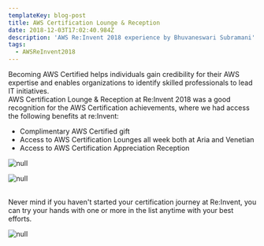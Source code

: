 ```yaml
---
templateKey: blog-post
title: AWS Certification Lounge & Reception
date: 2018-12-03T17:02:40.984Z
description: 'AWS Re:Invent 2018 experience by Bhuvaneswari Subramani'
tags:
  - AWSReInvent2018
---
```

Becoming AWS Certified helps individuals gain credibility for their AWS expertise and enables organizations to identify skilled professionals to lead IT initiatives. \
AWS Certification Lounge & Reception at Re:Invent 2018 was a good recognition for the AWS Certification achievements, where we had access the following benefits at re:Invent:

* Complimentary AWS Certified gift
* Access to AWS Certification Lounges all week both at Aria and Venetian
* Access to AWS Certification Appreciation Reception

![null](/img/1_cert_receiption.png)

![null](/img/1_cert_lounge.png)

\
Never mind if you haven't started your certification journey at Re:Invent, you can try your hands with one or more in the list anytime with your best efforts.

![null](/img/cert.png)
